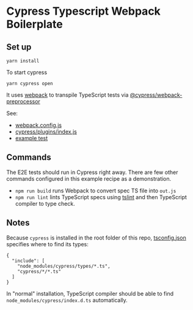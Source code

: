 # Cypress Typescript Webpack Boilerplate

## Set up

```yarn install```

To start cypress

```yarn cypress open```

It uses [webpack](https://github.com/webpack/webpack) to transpile TypeScript tests
via [@cypress/webpack-preprocessor](https://github.com/cypress-io/cypress-webpack-preprocessor)

See:
- [webpack.config.js](webpack.config.js)
- [cypress/plugins/index.js](cypress/plugins/index.js)
- [example test](cypress/integration/spec.ts)

## Commands

The E2E tests should run in Cypress right away. There are few other commands configured in this example recipe as a demonstration.

- `npm run build` runs Webpack to convert spec TS file into `out.js`
- `npm run lint` lints TypeScript specs using [tslint](https://palantir.github.io/tslint) and then TypeScript compiler to type check.

## Notes

Because `cypress` is installed in the root folder of this repo, [tsconfig.json](tsconfig.json) specifies where to find its types:

```
{
  "include": [
    "node_modules/cypress/types/*.ts",
    "cypress/*/*.ts"
  ]
}
```

In "normal" installation, TypeScript compiler should be able to find `node_modules/cypress/index.d.ts` automatically.